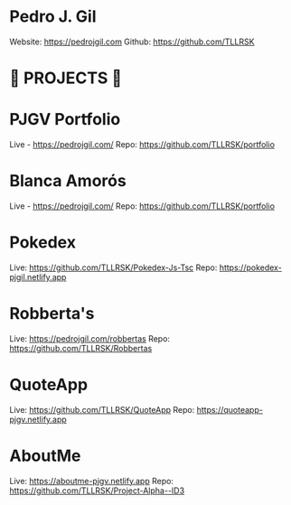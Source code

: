 # Pedro J. Gil

Website: https://pedrojgil.com
Github: https://github.com/TLLRSK

# 🔨 PROJECTS 🔨

# PJGV Portfolio
Live - https://pedrojgil.com/
Repo: https://github.com/TLLRSK/portfolio

# Blanca Amorós
Live - https://pedrojgil.com/
Repo: https://github.com/TLLRSK/portfolio

# Pokedex
Live: https://github.com/TLLRSK/Pokedex-Js-Tsc
Repo: https://pokedex-pjgil.netlify.app

# Robberta's
Live: https://pedrojgil.com/robbertas
Repo: https://github.com/TLLRSK/Robbertas

# QuoteApp
Live: https://github.com/TLLRSK/QuoteApp
Repo: https://quoteapp-pjgv.netlify.app

# AboutMe
Live: https://aboutme-pjgv.netlify.app
Repo: https://github.com/TLLRSK/Project-Alpha--ID3

